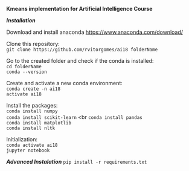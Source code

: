 **Kmeans implementation for Artificial Intelligence Course**

***Installation***

Download and install anaconda https://www.anaconda.com/download/

Clone this repository: <br>
`git clone https://github.com/rvitorgomes/ai18 folderName`

Go to the created folder and check if the conda is installed: <br>
`cd folderName` <br>
`conda --version` <br>

Create and activate a new conda environment: <br>
`conda create -n ai18`<br>
`activate ai18`

Install the packages: <br>
`conda install numpy` <br>
`conda install scikit-learn` <br
`conda install pandas` <br>
`conda install matplotlib`<br>
`conda install nltk`<br>

Initialization: <br>
`conda activate ai18`<br>
`jupyter notebook` <br>


***Advanced Instalation***
`pip install -r requirements.txt`
